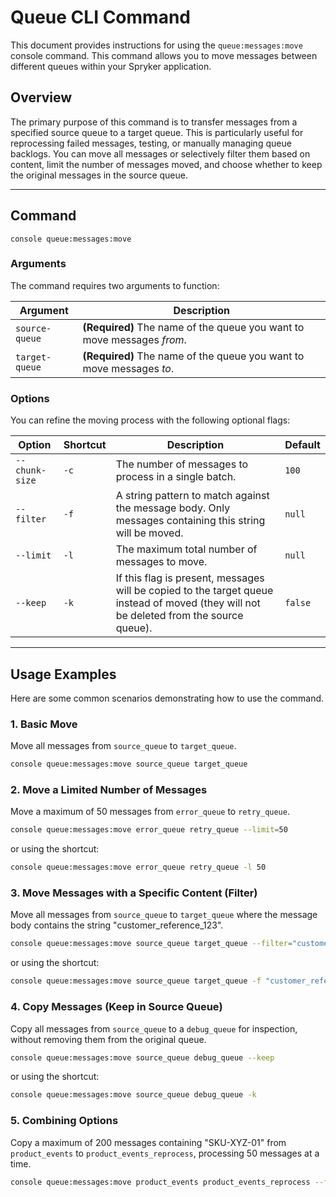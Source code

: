 # Queue CLI Command

This document provides instructions for using the `queue:messages:move` console command. This command allows you to move messages between different queues within your Spryker application.

## Overview

The primary purpose of this command is to transfer messages from a specified source queue to a target queue. This is particularly useful for reprocessing failed messages, testing, or manually managing queue backlogs. You can move all messages or selectively filter them based on content, limit the number of messages moved, and choose whether to keep the original messages in the source queue.

---

## Command

`console queue:messages:move`

### Arguments

The command requires two arguments to function:

| Argument         | Description                          |
| ---------------- | ------------------------------------ |
| `source-queue`   | **(Required)** The name of the queue you want to move messages *from*. |
| `target-queue`   | **(Required)** The name of the queue you want to move messages *to*.   |

### Options

You can refine the moving process with the following optional flags:

| Option               | Shortcut | Description                                                                                               | Default |
| -------------------- | -------- | --------------------------------------------------------------------------------------------------------- | ------- |
| `--chunk-size`       | `-c`     | The number of messages to process in a single batch.                                                      | `100`   |
| `--filter`           | `-f`     | A string pattern to match against the message body. Only messages containing this string will be moved.     | `null`  |
| `--limit`            | `-l`     | The maximum total number of messages to move.                                                             | `null`  |
| `--keep`             | `-k`     | If this flag is present, messages will be copied to the target queue instead of moved (they will not be deleted from the source queue). | `false` |

---

## Usage Examples

Here are some common scenarios demonstrating how to use the command.

### 1. Basic Move

Move all messages from `source_queue` to `target_queue`.

```bash
console queue:messages:move source_queue target_queue
```

### 2. Move a Limited Number of Messages

Move a maximum of 50 messages from `error_queue` to `retry_queue`.

```bash
console queue:messages:move error_queue retry_queue --limit=50
```

or using the shortcut:

```bash
console queue:messages:move error_queue retry_queue -l 50
```

### 3. Move Messages with a Specific Content (Filter)

Move all messages from `source_queue` to `target_queue` where the message body contains the string "customer_reference_123".

```bash
console queue:messages:move source_queue target_queue --filter="customer_reference_123"
```

or using the shortcut:

```bash
console queue:messages:move source_queue target_queue -f "customer_reference_123"
```

### 4. Copy Messages (Keep in Source Queue)

Copy all messages from `source_queue` to a `debug_queue` for inspection, without removing them from the original queue.

```bash
console queue:messages:move source_queue debug_queue --keep
```

or using the shortcut:

```bash
console queue:messages:move source_queue debug_queue -k
```

### 5. Combining Options

Copy a maximum of 200 messages containing "SKU-XYZ-01" from `product_events` to `product_events_reprocess`, processing 50 messages at a time.

```bash
console queue:messages:move product_events product_events_reprocess --filter="SKU-XYZ-01" --limit=200 --chunk-size=50 --keep
